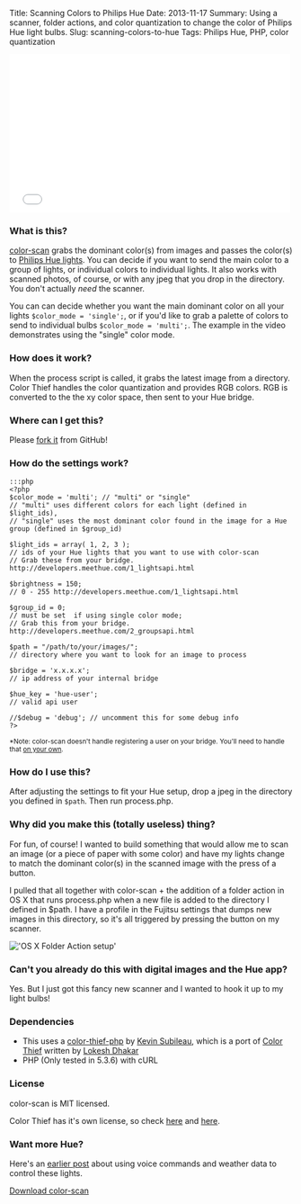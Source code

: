 Title: Scanning Colors to Philips Hue
Date: 2013-11-17
Summary: Using a scanner, folder actions, and color quantization to change the color of Philips Hue light bulbs.
Slug: scanning-colors-to-hue
Tags: Philips Hue, PHP, color quantization

<div class="videoWrapper">
<iframe src="//player.vimeo.com/video/100126411?title=0&amp;byline=0&amp;portrait=0" width="500" height="281" frameborder="0" webkitallowfullscreen mozallowfullscreen allowfullscreen></iframe>
</div>

### What is this?

[color-scan](https://github.com/alexpgates/color-scan) grabs the dominant color(s) from images and passes the color(s) to [Philips Hue lights](https://www.meethue.com/en-US). You can decide if you want to send the main color to a group of lights, or individual colors to individual lights. It also works with scanned photos, of course, or with any jpeg that you drop in the directory. You don't actually _need_ the scanner.

You can can decide whether you want the main dominant color on all your lights `$color_mode = 'single';`, or if you'd like to grab a palette of colors to send to individual bulbs `$color_mode = 'multi';`. The example in the video demonstrates using the "single" color mode.

### How does it work?

When the process script is called, it grabs the latest image from a directory. Color Thief handles the color quantization and provides RGB colors. RGB is converted to the the xy color space, then sent to your Hue bridge.

### Where can I get this?

Please [fork it](https://github.com/alexpgates/color-scan) from GitHub!

### How do the settings work?

    :::php
    <?php
    $color_mode = 'multi'; // "multi" or "single"
    // "multi" uses different colors for each light (defined in $light_ids), 
    // "single" uses the most dominant color found in the image for a Hue group (defined in $group_id)

    $light_ids = array( 1, 2, 3 ); 
    // ids of your Hue lights that you want to use with color-scan
    // Grab these from your bridge. http://developers.meethue.com/1_lightsapi.html

    $brightness = 150;
    // 0 - 255 http://developers.meethue.com/1_lightsapi.html

    $group_id = 0; 
    // must be set  if using single color mode;
    // Grab this from your bridge. http://developers.meethue.com/2_groupsapi.html

    $path = "/path/to/your/images/";
    // directory where you want to look for an image to process

    $bridge = 'x.x.x.x'; 
    // ip address of your internal bridge

    $hue_key = 'hue-user'; 
    // valid api user

    //$debug = 'debug'; // uncomment this for some debug info
    ?>

<small>*Note: color-scan doesn't handle registering a user on your bridge. You'll need to handle that [on your own](http://developers.meethue.com/4_configurationapi.html).</small>

### How do I use this?

After adjusting the settings to fit your Hue setup, drop a jpeg in the directory you defined in `$path`. Then run process.php.

### Why did you make this (totally useless) thing?

For fun, of course! I wanted to build something that would allow me to scan an image (or a piece of paper with some color) and have my lights change to match the dominant color(s) in the scanned image with the press of a button.

I pulled that all together with color-scan + the addition of a folder action in OS X that runs process.php when a new file is added to the directory I defined in $path. I have a profile in the Fujitsu settings that dumps new images in this directory, so it's all triggered by pressing the button on my scanner.

!['OS X Folder Action setup'](https://dl.dropboxusercontent.com/u/2227623/blog-images/XNMDVF-Screen_Shot_2013-11-22_at_3.03.28_PM.png)

### Can't you already do this with digital images and the Hue app?

Yes. But I just got this fancy new scanner and I wanted to hook it up to my light bulbs!

### Dependencies

- This uses a [color-thief-php](https://github.com/ksubileau/color-thief-php) by [Kevin Subileau](http://kevinsubileau.fr), which is a port of [Color Thief](https://github.com/lokesh/color-thief, "Color Thief") written by [Lokesh Dhakar](http://lokeshdhakar.com/)
- PHP (Only tested in 5.3.6) with cURL


### License

color-scan is MIT licensed.

Color Thief has it's own license, so check [here](https://github.com/lokesh/color-thief) and [here](https://github.com/ksubileau/color-thief-php).

### Want more Hue?

Here's an [earlier post](/blog/2013/04/voice-controlled-hue.html) about using voice commands and weather data to control these lights.

<div class="row text-center top-padding download">
    <a class="btn btn-large" href="https://github.com/alexpgates/color-scan">Download color-scan <i class="fa fa-arrow-circle-right"></i></a>
</div>